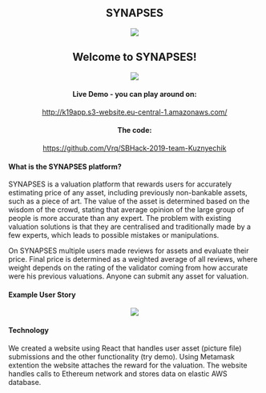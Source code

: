 <div align="center">
 <h2>SYNAPSES</h2>
</div>
<p align="center">
  <img src="https://sbhack19-prod.s3.eu-central-1.amazonaws.com/public-resources/lobo.png">
</p>
<div align="center">
<h2>Welcome to SYNAPSES!</h2>
</div>
<p align="center">
  <img src="https://sbhack19-prod.s3.eu-central-1.amazonaws.com/public-resources/team-logo.gif">
</p>
<div align="center">
  <h4>Live Demo - you can play around on: </h4>
  <a href="http://k19app.s3-website.eu-central-1.amazonaws.com/" target="_blank">http://k19app.s3-website.eu-central-1.amazonaws.com/</a>
</div>
<div align="center">
  <h4>The code:</h4>
  <a href="https://github.com/Vrq/SBHack-2019-team-Kuznyechik" target="_blank">https://github.com/Vrq/SBHack-2019-team-Kuznyechik</a>
</div>

#### What is the SYNAPSES platform?

SYNAPSES is a valuation platform that rewards users for accurately estimating price of any asset, including previously non-bankable assets, such as a piece of art.
The value of the asset is determined based on the wisdom of the crowd, stating that average opinion of the large group of people is more accurate than any expert.
The problem with existing valuation solutions is that they are centralised and traditionally made by a few experts, which leads to possible mistakes or manipulations.

On SYNAPSES multiple users made reviews for assets and evaluate their price. Final price is determined as a weighted average of all reviews, where weight depends on the rating of the validator coming from how accurate were his previous valuations.
Anyone can submit any asset for valuation.

#### Example User Story

<p align="center">
  <img src="https://sbhack19-prod.s3.eu-central-1.amazonaws.com/public-resources/sbhdiagram.png">
</p>

#### Technology

We created a website using React that handles user asset (picture file) submissions and the other functionality (try demo). Using Metamask extention the website attaches the reward for the valuation. 
The website handles calls to Ethereum network and stores data on elastic AWS database.
